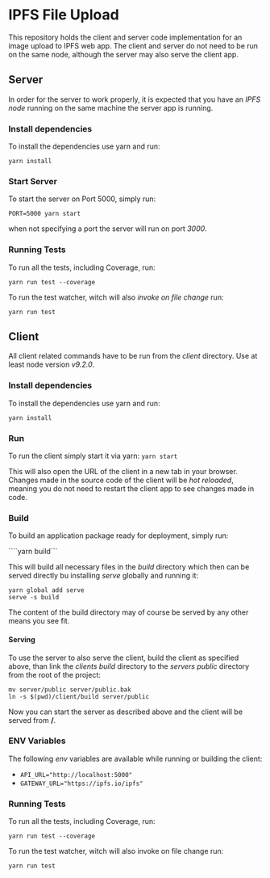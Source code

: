 # IPFS File Upload
This repository holds the client and server code implementation for an image upload to IPFS web app. The client and server do not need to be run on the same node, although the server may also serve the client app.

## Server
In order for the server to work properly, it is expected that you have an *IPFS node* running on the same machine the server app is running.

### Install dependencies
To install the dependencies use yarn and run:

```yarn install```

### Start Server
To start the server on Port 5000, simply run:

```PORT=5000 yarn start```

when not specifying a port the server will run on port *3000*.

### Running Tests
To run all the tests, including Coverage, run:

```yarn run test --coverage```

To run the test watcher, witch will also *invoke on file change* run:

```yarn run test```

## Client
All client related commands have to be run from the *client* directory.
Use at least node version *v9.2.0*.

### Install dependencies
To install the dependencies use yarn and run:

```yarn install```

### Run
To run the client simply start it via yarn:
```yarn start```

This will also open the URL of the client in a new tab in your browser. Changes made in the source code of the client will be *hot reloaded*, meaning you do not need to restart the client app to see changes made in code.

### Build
To build an application package ready for deployment, simply run:

````yarn build```

This will build all necessary files in the *build* directory which then can be served directly bu installing *serve* globally and running it:

```
yarn global add serve
serve -s build
```

The content of the build directory may of course be served by any other means you see fit.

#### Serving
To use the server to also serve the client, build the client as specified above, than link the *clients build* directory to the *servers public* directory from the root of the project:

```
mv server/public server/public.bak
ln -s $(pwd)/client/build server/public
```
Now you can start the server as described above and the client will be served from **/**.

### ENV Variables
The following *env* variables are available while running or building the client:
* ```API_URL="http://localhost:5000"```
* ```GATEWAY_URL="https://ipfs.io/ipfs"```

### Running Tests
To run all the tests, including Coverage, run:

```yarn run test --coverage```

To run the test watcher, witch will also invoke on file change run:

```yarn run test```
